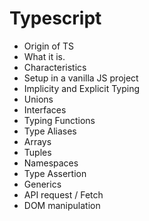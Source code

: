 # Typescript

- Origin of TS
- What it is.
- Characteristics
- Setup in a vanilla JS project
- Implicity and Explicit Typing
- Unions
- Interfaces
- Typing Functions
- Type Aliases
- Arrays
- Tuples
- Namespaces
- Type Assertion
- Generics
- API request / Fetch
- DOM manipulation

